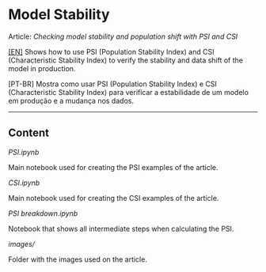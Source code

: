 # Model Stability

Article: *Checking model stability and population shift with PSI and CSI*

[[EN]](https://towardsdatascience.com/checking-model-stability-and-population-shift-with-psi-and-csi-6d12af008783) Shows how to use PSI (Population Stability Index) and CSI (Characteristic Stability Index) to verify the stability and data shift of the model in production.

[PT-BR] Mostra como usar PSI (Population Stability Index) e CSI (Characteristic Stability Index) para verificar a estabilidade de um modelo em produção e a mudança nos dados.

___

## Content

*PSI.ipynb*

Main notebook used for creating the PSI examples of the article.

*CSI.ipynb*

Main notebook used for creating the CSI examples of the article.

*PSI breakdown.ipynb*

Notebook that shows all intermediate steps when calculating the PSI.

*images/*

Folder with the images used on the article.